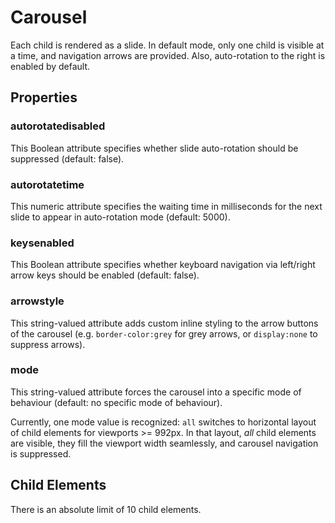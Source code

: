 # Carousel

Each child is rendered as a slide. In default mode, only one child is visible at a time, and navigation arrows
are provided. Also, auto-rotation to the right is enabled by default.

## Properties

### autorotatedisabled

This Boolean attribute specifies whether slide auto-rotation should be suppressed (default: false).

### autorotatetime

This numeric attribute specifies the waiting time in milliseconds for the next slide to appear in auto-rotation mode (default: 5000).

### keysenabled

This Boolean attribute specifies whether keyboard navigation via left/right arrow keys should be enabled (default: false).

### arrowstyle

This string-valued attribute adds custom inline styling to the arrow buttons of the carousel
(e.g. `border-color:grey` for grey arrows, or `display:none` to suppress arrows).

### mode

This string-valued attribute forces the carousel into a specific mode of behaviour (default: no specific mode of behaviour).

Currently, one mode value is recognized: `all` switches to horizontal layout of child elements for viewports &gt;= 992px.
In that layout, _all_ child elements are visible, they fill the viewport width seamlessly, and carousel navigation is suppressed.

## Child Elements

There is an absolute limit of 10 child elements.
